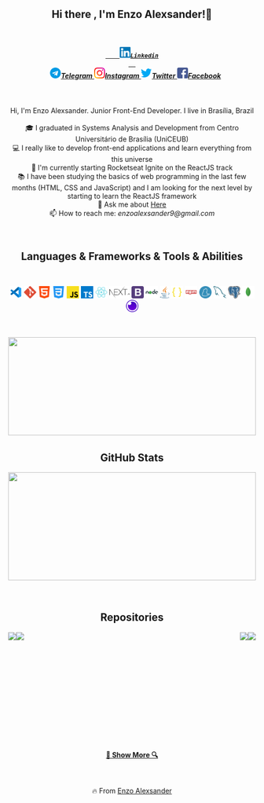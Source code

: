 <h2 align="center"> Hi there , I'm Enzo Alexsander!👋</h2>

<h5 align="center">
  <code>
    <a href="https://www.linkedin.com/in/enzo-alexsander/">
    <img alt="Linkedin" width="22px" src="./assets/linkedin.svg" />Linkedin
  </a>
  </code>
  <a href="https://t.me/enzoalexsander">
    <img alt="Telegram" width="22px" src="./assets/telegram.svg" />Telegram
  </a>
  </code>
  <a href="https://www.instagram.com/enzo.alexsander/">
    <img alt="Instagram" width="22px" src="./assets/instagram.svg" />Instagram
  </a>
  </code>
  <a href="https://twitter.com/enzoalexsander9">
    <img alt="Twitter" width="22px" src="./assets/twitter.svg" />Twitter
  </a>
  </code>
  <a href="https://www.facebook.com/profile.php?id=100003578268051">
    <img alt=" Facebook" width="22px" src="./assets/facebook.svg" />Facebook
  </a>
  </code>  
</h5>

<h3 aligin="center"></h3>

<br>

<p align="center">
  Hi, I'm Enzo Alexsander. Junior Front-End Developer. I live in Brasília, Brazil
  <br>
  <br>
  🎓 I graduated in Systems Analysis and Development from Centro Universitário de Brasília (UniCEUB)
  <br>
  💻 I really like to develop front-end applications and learn everything from this universe
  <br>
  🔬 I'm currently starting Rocketseat Ignite on the ReactJS track
  <br>
  📚 I have been studying the basics of web programming in the last few months (HTML, CSS and JavaScript) and I am looking for the next level by starting to learn the ReactJS framework
  <br>
  💬 Ask me about <a href="https://github.com/EnzoAlexsander/EnzoAlexsander/issues" title="Issues">Here</a>
  <br>
  📫 How to reach me: <i>enzoalexsander9@gmail.com</i>
</p>


<br>
<h2 align="center">Languages & Frameworks & Tools & Abilities</h2>
<br>

<p align="center">
  <code><img title="Git" height="25" src="./assets/vscode.svg"></code>
  <code><img title="Git" height="25" src="./assets/git.svg"></code>
  <code><img title="HTML" height="25" src="./assets/html.svg"></code>
  <code><img title="CSS" height="25" src="./assets/css.svg"></code>
  <code><img title="JavaScript" height="25" src="./assets/javascript.svg"></code>
  <code><img title="TypeScript" height="25" src="./assets/ts.svg"></code>
  <code><img title="ReactJS" height="25" src="./assets/react.svg"></code>
  <code><img title="Next.js" height="25" src="./assets/next.svg"></code>
  <code><img title="Bootstrap" height="25" src="./assets/bootstrap.svg"></code>
  <code><img title="Node.js" height="25" src="./assets/node.svg"></code>
  <code><img title="Java" height="25" src="./assets/java.svg"></code>
  <code><img title="JSON" height="25" src="./assets/json.svg"></code>
  <code><img title="NPM" height="25" src="./assets/npm.svg"></code>
  <code><img title="Yarn" height="25" src="./assets/yarn.svg"></code>
  <code><img title="MySQL" height="25" src="./assets/mysql.svg"></code>
  <code><img title="PostgreSQL" height="25" src="./assets/postgre.svg"></code>
  <code><img title="MongoDB" height="25" src="./assets/mongo.svg"></code>
  <code><img title="Insomnia" height="25" src="./assets/insomnia.svg"></code>

<br><br>
<a ><img width="100%" height="200" src="https://github-readme-stats.vercel.app/api/top-langs/?username=EnzoAlexsander&layout=compact"></a>
<br>

<p align="center" width="100%">

<h2 align="center">GitHub Stats</h2>

<a ><img width="100%" height="220" src="https://github-readme-stats.vercel.app/api?username=EnzoAlexsander&show_icons=true&theme=tokyonight"></a>

</p>


<br>

<h2 align="center">Repositories</h2>

<p width="100%" align="center" >

  <a href="https://github.com/EnzoAlexsander/comeondev-next" title="Comeondev"><img align="left" src="https://github-readme-stats.vercel.app/api/pin/?username=EnzoAlexsander&repo=comeondev-next&theme=gotham">
  </a>
  
  <a href="https://github.com/EnzoAlexsander/projeto-doe-sangue" title="Comeondev"><img align="right" src="https://github-readme-stats.vercel.app/api/pin/?username=EnzoAlexsander&repo=projeto-doe-sangue&theme=gotham">
  </a>

  <a href="https://github.com/EnzoAlexsander/dev-finance" title="Comeondev"><img align="left" src="https://github-readme-stats.vercel.app/api/pin/?username=EnzoAlexsander&repo=dev-finance&theme=gotham">
  </a>

  <a href="https://github.com/EnzoAlexsander/nextquiz-base" title="Comeondev"><img align="right" src="https://github-readme-stats.vercel.app/api/pin/?username=EnzoAlexsander&repo=nextquiz-base&theme=gotham">
  </a>
  
</p>

<br><br><br><br><br><br><br><br><br><br><br><br><br>
<h4 align="center"><a href="https://github.com/EnzoAlexsander?tab=repositories" title="Show Repositories">🔎 Show More 🔍</a></h4>


<br>

<p align = "center">
    🔥 From <a href="https://github.com/EnzoAlexsander">Enzo Alexsander</a>
</p>



<!--
**EnzoAlexsander/EnzoAlexsander** is a ✨ _special_ ✨ repository because its `README.md` (this file) appears on your GitHub profile.

Here are some ideas to get you started:

- 🔭 I’m currently working on ...
- 🌱 I’m currently learning ...
- 👯 I’m looking to collaborate on ...
- 🤔 I’m looking for help with ...
- 💬 Ask me about ...
- 📫 How to reach me: ...
- 😄 Pronouns: ...
- ⚡ Fun fact: ...
-->
